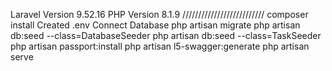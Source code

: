 Laravel Version  9.52.16
PHP Version	8.1.9
//////////////////////////
composer install
Created .env
Connect Database
php artisan migrate
php artisan db:seed --class=DatabaseSeeder
php artisan db:seed --class=TaskSeeder
php artisan passport:install
php artisan l5-swagger:generate
php artisan serve

